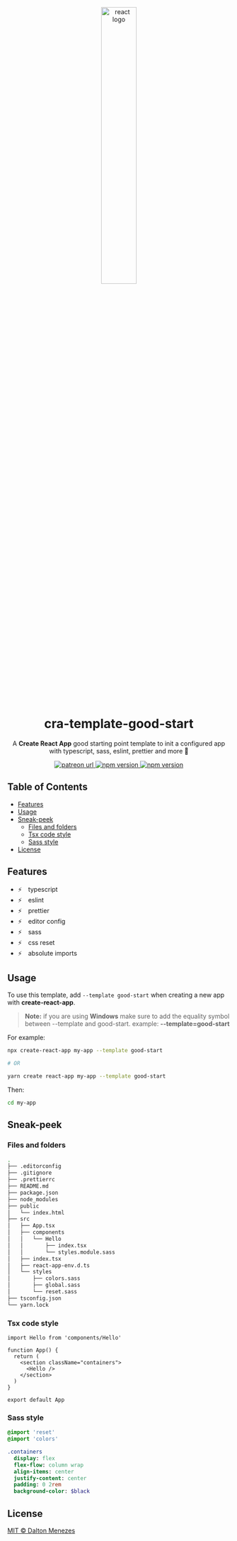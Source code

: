 
<p align="center"><a hrf="#"><img src="https://upload.wikimedia.org/wikipedia/commons/a/a7/React-icon.svg" alt="react logo" width="40%" /></a></p>

<h1 align="center">cra-template-good-start</h1>
<p align="center">A <strong>Create React App</strong> good starting point template to init a configured app with typescript, sass, eslint, prettier and more 💅</p>

<p align="center">
  <!-- Patreon -->
  <a href="https://www.patreon.com/daltonmenezes">
    <img alt="patreon url" src="https://img.shields.io/badge/support%20on-patreon-1C1E26?style=for-the-badge&labelColor=1C1E26&color=0084ff">
  </a>

  <!-- npm version -->
  <a href="https://www.npmjs.com/package/cra-template-good-start">
    <img alt="npm version" src="https://img.shields.io/npm/v/cra-template-good-start.svg?style=for-the-badge&labelColor=1C1E26&color=0084ff">
  </a>

  <!-- downloads -->
  <a href="https://www.npmjs.com/package/cra-template-good-start">
    <img alt="npm version" src="https://img.shields.io/npm/dm/cra-template-good-start.svg?style=for-the-badge&labelColor=1C1E26&color=0084ff">
  </a>
</p>

## Table of Contents
- [Features](#features)
- [Usage](#usage)
- [Sneak-peek](#sneak-peek)
  - [Files and folders](#files-and-folders)
  - [Tsx code style](#tsx-code-style)
  - [Sass style](#sass-style)
- [License](#license)

## Features
- ⚡ typescript
- ⚡ eslint
- ⚡ prettier
- ⚡ editor config
- ⚡ sass
- ⚡ css reset
- ⚡ absolute imports

## Usage

To use this template, add `--template good-start` when creating a new app with **create-react-app**.

> **Note:** if you are using **Windows** make sure to add the equality symbol between --template and good-start. example: **--template=good-start**

For example:
```bash
npx create-react-app my-app --template good-start

# OR

yarn create react-app my-app --template good-start
```
Then:
```bash
cd my-app
```

## Sneak-peek

### Files and folders
```bash
.
├── .editorconfig
├── .gitignore
├── .prettierrc
├── README.md
├── package.json
├── node_modules
├── public
│   └── index.html
├── src
│   ├── App.tsx
│   ├── components
│   │   └── Hello
│   │       ├── index.tsx
│   │       └── styles.module.sass
│   ├── index.tsx
│   ├── react-app-env.d.ts
│   └── styles
│       ├── colors.sass
│       ├── global.sass
│       └── reset.sass
├── tsconfig.json
└── yarn.lock
```
### Tsx code style
```tsx
import Hello from 'components/Hello'

function App() {
  return (
    <section className="containers">
      <Hello />
    </section>
  )
}

export default App
```

### Sass style
```sass
@import 'reset'
@import 'colors'

.containers
  display: flex
  flex-flow: column wrap
  align-items: center
  justify-content: center
  padding: 0 2rem
  background-color: $black
```

## License
[MIT © Dalton Menezes](https://github.com/daltonmenezes/cra-template-good-start/blob/main/LICENSE)

